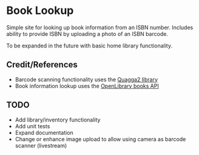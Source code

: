 # Book Lookup

Simple site for looking up book information from an ISBN number.
Includes ability to provide ISBN by uploading a photo of an ISBN barcode.

To be expanded in the future with basic home library functionality.

## Credit/References
- Barcode scanning functionality uses the [Quagga2 library](https://github.com/ericblade/quagga2)
- Book information lookup uses the [OpenLibrary books API](https://openlibrary.org/dev/docs/api/books)

## TODO
- Add library/inventory functionality
- Add unit tests
- Expand documentation
- Change or enhance image upload to allow using camera as barcode scanner (livestream)
